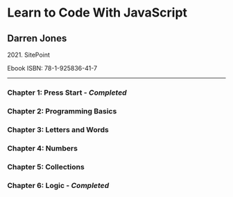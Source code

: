 <h1>Learn to Code With JavaScript</h1>
<h2>Darren Jones</h2>
<p>2021. SitePoint</p>
<p>Ebook ISBN: 78-1-925836-41-7</p>
<hr>
<h3>Chapter 1: Press Start - <em>Completed</em></h3>
<h3>Chapter 2: Programming Basics</h3>
<h3>Chapter 3: Letters and Words</h3>
<h3>Chapter 4: Numbers</h3>
<h3>Chapter 5: Collections</h3>
<h3>Chapter 6: Logic - <em>Completed</em></h3>
